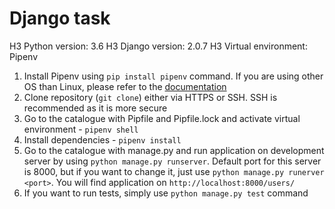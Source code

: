 <H1> Django task </H1>

H3 Python version: 3.6
H3 Django version: 2.0.7
H3 Virtual environment: Pipenv

1. Install Pipenv using `pip install pipenv` command. If you are using other OS than Linux, please refer to the [documentation](https://docs.pipenv.org/install/)
2. Clone repository (`git clone`) either via HTTPS or SSH. SSH is recommended as it is more secure
3. Go to the catalogue with Pipfile and Pipfile.lock and activate virtual environment - `pipenv shell`
4. Install dependencies - `pipenv install`
5. Go to the catalogue with manage.py and run application on development server by using `python manage.py runserver`. Default port for this server is 8000, but if you want to change it, just use `python manage.py runerver <port>`. You will find application on `http://localhost:8000/users/`
6. If you want to run tests, simply use `python manage.py test` command
